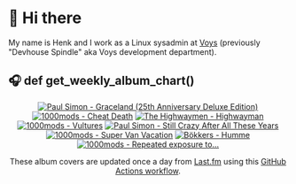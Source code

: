 # 👋 Hi there

My name is Henk and I work as a Linux sysadmin at <a href="https://www.voys.co/about/">Voys</a> (previously "Devhouse Spindle" aka Voys development department).

## 🎧 def get_weekly_album_chart()
<!-- lastfm -->
<p align="center"><a href="https://www.last.fm/music/Paul+Simon/Graceland+(25th+Anniversary+Deluxe+Edition)"><img src="https://lastfm.freetls.fastly.net/i/u/64s/e7ca647107a69971b6866bd93970c80a.jpg" title="Paul Simon - Graceland (25th Anniversary Deluxe Edition)"></a> <a href="https://www.last.fm/music/1000mods/Cheat+Death"><img src="https://lastfm.freetls.fastly.net/i/u/64s/a2eed18910d1444d7b0fdec604316ee2.jpg" title="1000mods - Cheat Death"></a> <a href="https://www.last.fm/music/The+Highwaymen/Highwayman"><img src="https://lastfm.freetls.fastly.net/i/u/64s/ce630465d5459ea6418541c7e8f64bf0.jpg" title="The Highwaymen - Highwayman"></a> <a href="https://www.last.fm/music/1000mods/Vultures"><img src="https://lastfm.freetls.fastly.net/i/u/64s/4b943b2315fb41efc1d26452c10027ea.jpg" title="1000mods - Vultures"></a> <a href="https://www.last.fm/music/Paul+Simon/Still+Crazy+After+All+These+Years"><img src="https://lastfm.freetls.fastly.net/i/u/64s/3d6eb84e94795f02c1ca15ceec32785c.jpg" title="Paul Simon - Still Crazy After All These Years"></a> <a href="https://www.last.fm/music/1000mods/Super+Van+Vacation"><img src="https://lastfm.freetls.fastly.net/i/u/64s/9c4210468e7b4599c5f4d5a913020068.jpg" title="1000mods - Super Van Vacation"></a> <a href="https://www.last.fm/music/B%C3%B6kkers/Humme"><img src="https://lastfm.freetls.fastly.net/i/u/64s/888858d063c726a5d7d8859500ee9973.jpg" title="Bökkers - Humme"></a> <a href="https://www.last.fm/music/1000mods/Repeated+exposure+to..."><img src="https://lastfm.freetls.fastly.net/i/u/64s/97a5984b9549bf1b660a60fa68fce84a.jpg" title="1000mods - Repeated exposure to..."></a> </p>

<p align="center">These album covers are updated once a day from <a href="https://www.last.fm/user/hbokh">Last.fm</a> using this <a href="https://github.com/marketplace/actions/lastfm-to-markdown">GitHub Actions workflow</a>.</p>
